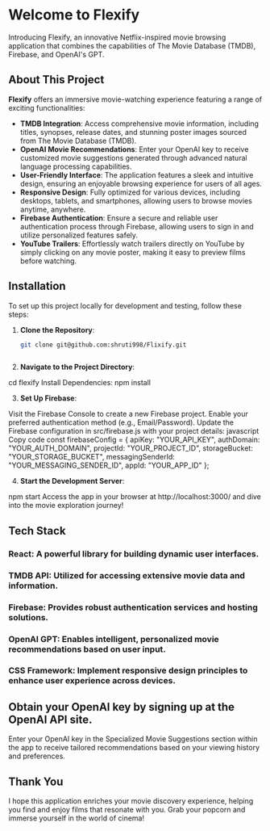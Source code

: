 # Welcome to Flexify
Introducing Flexify, an innovative Netflix-inspired movie browsing application that combines the capabilities of The Movie Database (TMDB), Firebase, and OpenAI's GPT.

## **About This Project**
**Flexify** offers an immersive movie-watching experience featuring a range of exciting functionalities:

- **TMDB Integration**: Access comprehensive movie information, including titles, synopses, release dates, and stunning poster images sourced from The Movie Database (TMDB).
- **OpenAI Movie Recommendations**: Enter your OpenAI key to receive customized movie suggestions generated through advanced natural language processing capabilities.
- **User-Friendly Interface**: The application features a sleek and intuitive design, ensuring an enjoyable browsing experience for users of all ages.
- **Responsive Design**: Fully optimized for various devices, including desktops, tablets, and smartphones, allowing users to browse movies anytime, anywhere.
- **Firebase Authentication**: Ensure a secure and reliable user authentication process through Firebase, allowing users to sign in and utilize personalized features safely.
- **YouTube Trailers**: Effortlessly watch trailers directly on YouTube by simply clicking on any movie poster, making it easy to preview films before watching.


## **Installation**
To set up this project locally for development and testing, follow these steps:

1. **Clone the Repository**:
   ```bash
   git clone git@github.com:shruti998/Flixify.git



2. **Navigate to the Project Directory**:


cd flexify
Install Dependencies:
npm install

3. **Set Up Firebase**:

Visit the Firebase Console to create a new Firebase project.
Enable your preferred authentication method (e.g., Email/Password).
Update the Firebase configuration in src/firebase.js with your project details:
javascript
Copy code
const firebaseConfig = {
  apiKey: "YOUR_API_KEY",
  authDomain: "YOUR_AUTH_DOMAIN",
  projectId: "YOUR_PROJECT_ID",
  storageBucket: "YOUR_STORAGE_BUCKET",
  messagingSenderId: "YOUR_MESSAGING_SENDER_ID",
  appId: "YOUR_APP_ID"
};

4. **Start the Development Server**:

npm start
Access the app in your browser at http://localhost:3000/ and dive into the movie exploration journey!

## Tech Stack
### React: A powerful library for building dynamic user interfaces.
### TMDB API: Utilized for accessing extensive movie data and information.
### Firebase: Provides robust authentication services and hosting solutions.
### OpenAI GPT: Enables intelligent, personalized movie recommendations based on user input.
### CSS Framework: Implement responsive design principles to enhance user experience across devices.

## Obtain your OpenAI key by signing up at the OpenAI API site.
Enter your OpenAI key in the Specialized Movie Suggestions section within the app to receive tailored recommendations based on your viewing history and preferences.


## Thank You
 I hope this application enriches your movie discovery experience, helping you find and enjoy films that resonate with you. Grab your popcorn and immerse yourself in the world of cinema! 


